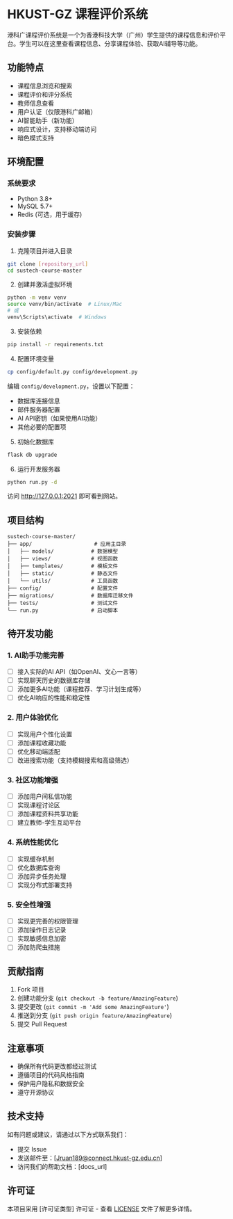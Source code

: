 # HKUST-GZ 课程评价系统

港科广课程评价系统是一个为香港科技大学（广州）学生提供的课程信息和评价平台。学生可以在这里查看课程信息、分享课程体验、获取AI辅导等功能。

## 功能特点

- 课程信息浏览和搜索
- 课程评价和评分系统
- 教师信息查看
- 用户认证（仅限港科广邮箱）
- AI智能助手（新功能）
- 响应式设计，支持移动端访问
- 暗色模式支持

## 环境配置

### 系统要求

- Python 3.8+
- MySQL 5.7+
- Redis (可选，用于缓存)

### 安装步骤

1. 克隆项目并进入目录
```bash
git clone [repository_url]
cd sustech-course-master
```

2. 创建并激活虚拟环境
```bash
python -m venv venv
source venv/bin/activate  # Linux/Mac
# 或
venv\Scripts\activate  # Windows
```

3. 安装依赖
```bash
pip install -r requirements.txt
```

4. 配置环境变量
```bash
cp config/default.py config/development.py
```
编辑 `config/development.py`，设置以下配置：
- 数据库连接信息
- 邮件服务器配置
- AI API密钥（如果使用AI功能）
- 其他必要的配置项

5. 初始化数据库
```bash
flask db upgrade
```

6. 运行开发服务器
```bash
python run.py -d
```

访问 http://127.0.0.1:2021 即可看到网站。

## 项目结构

```
sustech-course-master/
├── app/                    # 应用主目录
│   ├── models/            # 数据模型
│   ├── views/             # 视图函数
│   ├── templates/         # 模板文件
│   ├── static/            # 静态文件
│   └── utils/             # 工具函数
├── config/                # 配置文件
├── migrations/            # 数据库迁移文件
├── tests/                 # 测试文件
└── run.py                 # 启动脚本
```

## 待开发功能

### 1. AI助手功能完善
- [ ] 接入实际的AI API（如OpenAI、文心一言等）
- [ ] 实现聊天历史的数据库存储
- [ ] 添加更多AI功能（课程推荐、学习计划生成等）
- [ ] 优化AI响应的性能和稳定性

### 2. 用户体验优化
- [ ] 实现用户个性化设置
- [ ] 添加课程收藏功能
- [ ] 优化移动端适配
- [ ] 改进搜索功能（支持模糊搜索和高级筛选）

### 3. 社区功能增强
- [ ] 添加用户间私信功能
- [ ] 实现课程讨论区
- [ ] 添加课程资料共享功能
- [ ] 建立教师-学生互动平台

### 4. 系统性能优化
- [ ] 实现缓存机制
- [ ] 优化数据库查询
- [ ] 添加异步任务处理
- [ ] 实现分布式部署支持

### 5. 安全性增强
- [ ] 实现更完善的权限管理
- [ ] 添加操作日志记录
- [ ] 实现敏感信息加密
- [ ] 添加防爬虫措施

## 贡献指南

1. Fork 项目
2. 创建功能分支 (`git checkout -b feature/AmazingFeature`)
3. 提交更改 (`git commit -m 'Add some AmazingFeature'`)
4. 推送到分支 (`git push origin feature/AmazingFeature`)
5. 提交 Pull Request

## 注意事项

- 确保所有代码更改都经过测试
- 遵循项目的代码风格指南
- 保护用户隐私和数据安全
- 遵守开源协议

## 技术支持

如有问题或建议，请通过以下方式联系我们：
- 提交 Issue
- 发送邮件至：[Jruan189@connect.hkust-gz.edu.cn]
- 访问我们的帮助文档：[docs_url]

## 许可证

本项目采用 [许可证类型] 许可证 - 查看 [LICENSE](LICENSE) 文件了解更多详情。

